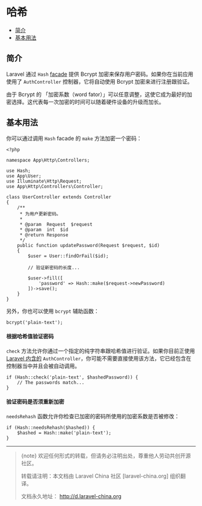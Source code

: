 # 哈希

- [简介](#introduction)
- [基本用法](#basic-usage)

<a name="introduction"></a>
## 简介

Laravel 通过 `Hash` [facade](/docs/{{version}}/facades) 提供 Bcrypt 加密来保存用户密码。如果你在当前应用使用了 `AuthController` 控制器，它将自动使用 Bcrypt 加密来进行注册跟验证。

由于 Bcrypt 的 「加密系数（word fator）」可以任意调整，这使它成为最好的加密选择。这代表每一次加密的时间可以随着硬件设备的升级而加长。

<a name="basic-usage"></a>
## 基本用法

你可以通过调用 `Hash` facade 的 `make` 方法加密一个密码：

    <?php

    namespace App\Http\Controllers;

    use Hash;
    use App\User;
    use Illuminate\Http\Request;
    use App\Http\Controllers\Controller;

    class UserController extends Controller
    {
        /**
         * 为用户更新密码。
         *
         * @param  Request  $request
         * @param  int  $id
         * @return Response
         */
        public function updatePassword(Request $request, $id)
        {
            $user = User::findOrFail($id);

            // 验证新密码的长度...

            $user->fill([
                'password' => Hash::make($request->newPassword)
            ])->save();
        }
    }

另外，你也可以使用 `bcrypt` 辅助函数：

    bcrypt('plain-text');

#### 根据哈希值验证密码

`check` 方法允许你通过一个指定的纯字符串跟哈希值进行验证。如果你目前正使用 [Laravel 内含的](/docs/{{version}}/authentication) `AuthController`，你可能不需要直接使用该方法，它已经包含在控制器当中并且会被自动调用。

    if (Hash::check('plain-text', $hashedPassword)) {
        // The passwords match...
    }

#### 验证密码是否须重新加密

`needsRehash` 函数允许你检查已加密的密码所使用的加密系数是否被修改：

    if (Hash::needsRehash($hashed)) {
        $hashed = Hash::make('plain-text');
    }



--- 

> {note} 欢迎任何形式的转载，但请务必注明出处，尊重他人劳动共创开源社区。
> 
> 转载请注明：本文档由 Laravel China 社区 [laravel-china.org] 组织翻译。
> 
> 文档永久地址： http://d.laravel-china.org